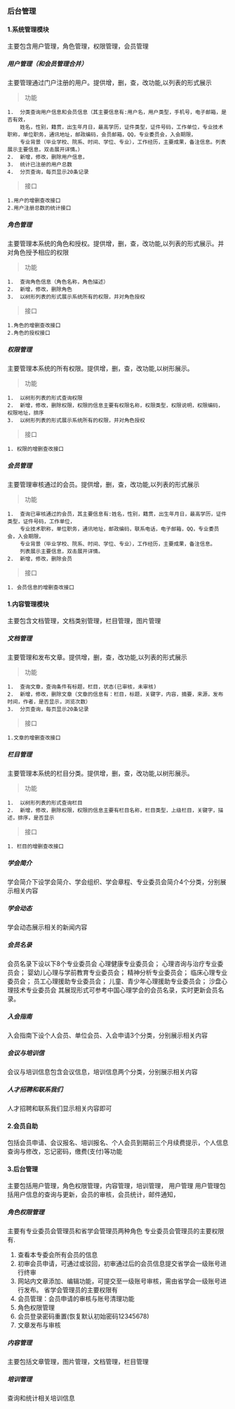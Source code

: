 ### 后台管理


#### 1.系统管理模块
主要包含用户管理，角色管理，权限管理，会员管理

##### 用户管理（和会员管理合并）

主要管理通过门户注册的用户。提供增，删，查，改功能,以列表的形式展示
> 功能

    1.  分类查询用户信息和会员信息（其主要信息有:用户名，用户类型，手机号，电子邮箱，是否有效，
        姓名，性别，籍贯，出生年月日，最高学历，证件类型，证件号码，工作单位，专业技术职称，单位职务，通讯地址，邮政编码，会员邮箱，QQ，专业委员会，入会期限，
        专业背景（毕业学校、院系、时间、学位、专业），工作经历，主要成果，备注信息。列表展示主要信息，双击展开详情。）
    2.  新增，修改，删除用户信息，
    3.  统计已注册的用户总数
    4.  分页查询，每页显示20条记录
> 接口

    1.用户的增删查改接口
    2.用户注册总数的统计接口


##### 角色管理
主要管理本系统的角色和授权。提供增，删，查，改功能,以列表的形式展示。并对角色授予相应的权限
> 功能

    1.  查询角色信息（角色名称，角色描述）
    2.  新增，修改，删除角色
    3.  以树形列表的形式展示系统所有的权限，并对角色授权
> 接口

    1.角色的增删查改接口
    2.角色的授权接口


##### 权限管理
主要管理本系统的所有权限。提供增，删，查，改功能,以树形展示。
> 功能

    1.  以树形列表的形式查询权限
    2.  新增，修改，删除权限，权限的信息主要有权限名称，权限类型，权限说明，权限编码，权限地址，排序
    3.  以树形列表的形式展示系统所有的权限，并对角色授权
> 接口

    1. 权限的增删查改接口

##### 会员管理
主要管理审核通过的会员。提供增，删，查，改功能,以列表的形式展示
> 功能

    1.  查询已审核通过的会员，其主要信息有:姓名，性别，籍贯，出生年月日，最高学历，证件类型，证件号码，工作单位，
        专业技术职称，单位职务，通讯地址，邮政编码，联系电话，电子邮箱，QQ，专业委员会，入会期限，
        专业背景（毕业学校、院系、时间、学位、专业），工作经历，主要成果，备注信息。
        列表展示主要信息，双击展开详情。
    2.  新增，修改，删除会员

> 接口

    1. 会员信息的增删查改接口



#### 1.内容管理模块
主要包含文档管理，文档类别管理，栏目管理，图片管理

##### 文档管理

主要管理和发布文章。提供增，删，查，改功能,以列表的形式展示
> 功能

    1.  查询文章，查询条件有标题，栏目，状态(已审核，未审核)
    2.  新增，修改，删除文章（文章的信息有：栏目，标题，关键字，内容，摘要，来源，发布时间，作者，是否显示，浏览次数）
    3.  分页查询，每页显示20条记录
> 接口

    1.文章的增删查改接口


##### 栏目管理
主要管理本系统的栏目分类。提供增，删，查，改功能,以树形展示。
> 功能

    1.  以树形列表的形式查询栏目
    2.  新增，修改，删除权限，权限的信息主要有栏目名称，栏目类型，上级栏目，关键字，描述，排序，是否显示

> 接口

    1. 栏目的增删查改接口


##### 学会简介
学会简介下设学会简介、学会组织、学会章程、专业委员会简介4个分类，分别展示相关内容

##### 学会动态
学会动态展示相关的新闻内容

##### 会员名录
会员名录下设以下8个专业委员会
心理健康专业委员会；
心理咨询与治疗专业委员会；
婴幼儿心理与学前教育专业委员会；
精神分析专业委员会；
临床心理专业委员会；
员工心理援助专业委员会；
儿童、青少年心理援助专业委员会；
沙盘心理技术专业委员会
其展现形式可参考中国心理学会的会员名录，实时更新会员名录。

##### 入会指南
入会指南下设个人会员、单位会员、入会申请3个分类，分别展示相关内容

##### 会议与培训信
会议与培训信息包含会议信息，培训信息两个分类，分别展示相关内容

##### 人才招聘和联系我们
人才招聘和联系我们显示相关内容即可


#### 2.会员自助
包括会员申请、会议报名、培训报名、个人会员到期前三个月续费提示，个人信息查询与修改，忘记密码，缴费(支付)等功能

#### 3.后台管理
主要包括用户管理，角色权限管理，内容管理，培训管理，
用户管理
用户管理包括用户信息的查询与更新，会员的审核，会员统计，邮件通知，

##### 角色权限管理
主要有专业委员会管理员和省学会管理员两种角色
专业委员会管理员的主要权限有.
1.	查看本专委会所有会员的信息
2.	初审会员申请，可通过或驳回，初审通过后的会员信息提交省学会一级账号进行终审
3.	网站内文章添加、编辑功能，可提交至一级账号审核，需由省学会一级账号进行发布。
省学会管理员的主要权限有
1.	会员管理：会员申请的审核与账号清理功能
2.	角色权限管理
3.	会员登录密码重置(恢复默认初始密码12345678)
4.	文章发布与审核

#####  内容管理
主要包括文章管理，图片管理，文档管理，栏目管理

##### 培训管理
查询和统计相关培训信息
